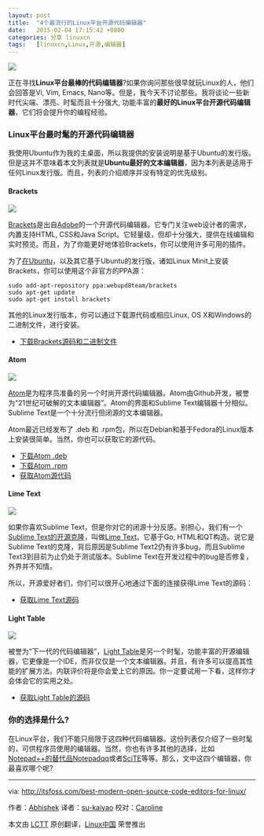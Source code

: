 ```yaml
---
layout: post
title:	"4个最流行的Linux平台开源代码编辑器"
date:	2015-02-04 17:15:42 +0800 
categories:	分享 linuxcn 
tags:	[linuxcn,Linux,开源,编辑器]
---
```



[![](https://camo.githubusercontent.com/10d6876c0e18353d2dd0a2a0e838a6a9cd04dbb7/687474703a2f2f697473666f73732e697473666f73732e6e6574646e612d63646e2e636f6d2f77702d636f6e74656e742f75706c6f6164732f323031352f30312f426573745f4f70656e5f536f757263655f456469746f72732e6a706567)](https://camo.githubusercontent.com/10d6876c0e18353d2dd0a2a0e838a6a9cd04dbb7/687474703a2f2f697473666f73732e697473666f73732e6e6574646e612d63646e2e636f6d2f77702d636f6e74656e742f75706c6f6164732f323031352f30312f426573745f4f70656e5f536f757263655f456469746f72732e6a706567)


正在寻找**Linux平台最棒的代码编辑器**?如果你询问那些很早就玩Linux的人，他们会回答是Vi, Vim, Emacs, Nano等。但是，我今天不讨论那些。我将谈论一些新时代尖端、漂亮、时髦而且十分强大, 功能丰富的**最好的Linux平台开源代码编辑器**，它们将会提升你的编程经验。


### Linux平台最时髦的开源代码编辑器


我使用Ubuntu作为我的主桌面，所以我提供的安装说明是基于Ubuntu的发行版。但是这并不意味着本文列表就是**Ubuntu最好的文本编辑器**，因为本列表是适用于任何Linux发行版。而且，列表的介绍顺序并没有特定的优先级别。


#### Brackets


[![](https://camo.githubusercontent.com/e4e883dfb748ff15af6dc8a5d7b7e82e8fe88d98/687474703a2f2f697473666f73732e697473666f73732e6e6574646e612d63646e2e636f6d2f77702d636f6e74656e742f75706c6f6164732f323031352f30312f627261636b6574735f55492e6a706567)](https://camo.githubusercontent.com/e4e883dfb748ff15af6dc8a5d7b7e82e8fe88d98/687474703a2f2f697473666f73732e697473666f73732e6e6574646e612d63646e2e636f6d2f77702d636f6e74656e742f75706c6f6164732f323031352f30312f627261636b6574735f55492e6a706567)


[Brackets](http://brackets.io/)是出自[Adobe](http://www.adobe.com/)的一个开源代码编辑器。它专门关注web设计者的需求，内置支持HTML, CSS和Java Script。它轻量级，但却十分强大，提供在线编辑和实时预览。而且，为了你能更好地体验Brackets，你可以使用许多可用的插件。


为了[在Ubuntu](http://itsfoss.com/install-brackets-ubuntu/)，以及其它基于Ubuntu的发行版，诸如Linux Minit上安装Brackets，你可以使用这个非官方的PPA源：



```
sudo add-apt-repository ppa:webupd8team/brackets
sudo apt-get update
sudo apt-get install brackets

```

其他的Linux发行版本，你可以通过下载源代码或相应Linux, OS X和Windows的二进制文件，进行安装。


* [下载Brackets源码和二进制文件](https://atom.io/)


#### Atom


[![](https://camo.githubusercontent.com/e89d0b34e2d13bf8665cb01a666e56798a4ff5ad/687474703a2f2f697473666f73732e697473666f73732e6e6574646e612d63646e2e636f6d2f77702d636f6e74656e742f75706c6f6164732f323031342f30382f41746f6d5f456469746f722e6a706567)](https://camo.githubusercontent.com/e89d0b34e2d13bf8665cb01a666e56798a4ff5ad/687474703a2f2f697473666f73732e697473666f73732e6e6574646e612d63646e2e636f6d2f77702d636f6e74656e742f75706c6f6164732f323031342f30382f41746f6d5f456469746f722e6a706567)


[Atom](https://atom.io/)是为程序员准备的另一个时尚开源代码编辑器。Atom由Github开发，被誉为“21世纪可破解的文本编辑器”。Atom的界面和Sublime Text编辑器十分相似。Sublime Text是一个十分流行但闭源的文本编辑器。


Atom最近已经发布了 .deb 和 .rpm包，所以在Debian和基于Fedora的Linux版本上安装很简单。当然，你也可以获取它的源代码。


* [下载Atom .deb](https://atom.io/download/deb)
* [下载Atom .rpm](https://atom.io/download/rpm)
* [获取Atom源代码](https://github.com/atom/atom/blob/master/docs/build-instructions/linux.md)


#### Lime Text


[![](https://camo.githubusercontent.com/7abaf4d877a474810976e8d1224f76aa7d605a74/687474703a2f2f697473666f73732e697473666f73732e6e6574646e612d63646e2e636f6d2f77702d636f6e74656e742f75706c6f6164732f323031342f30382f4c696d6554657874456469746f722e6a706567)](https://camo.githubusercontent.com/7abaf4d877a474810976e8d1224f76aa7d605a74/687474703a2f2f697473666f73732e697473666f73732e6e6574646e612d63646e2e636f6d2f77702d636f6e74656e742f75706c6f6164732f323031342f30382f4c696d6554657874456469746f722e6a706567)


如果你喜欢Sublime Text，但是你对它的闭源十分反感。别担心，我们有一个[Sublime Text的开源克隆](http://itsfoss.com/lime-text-open-source-alternative/)，叫做[Lime Text](http://limetext.org/)。它基于Go, HTML和QT构造。说它是Sublime Text的克隆，背后原因是Sublime Text2仍有许多bug，而且Sublime Text3到目前为止仍处于测试版本。Sublime Text在开发过程中的bug是否修复，外界并不知情。


所以，开源爱好者们，你们可以很开心地通过下面的连接获得Lime Text的源码：


* [获取Lime Text源码](https://github.com/limetext/lime)


#### Light Table


[![](https://camo.githubusercontent.com/a5ded48ad85b4dcb98a6a3fbd262ca3a848849c4/687474703a2f2f697473666f73732e697473666f73732e6e6574646e612d63646e2e636f6d2f77702d636f6e74656e742f75706c6f6164732f323031352f30312f4c696768745f5461626c652e6a706567)](https://camo.githubusercontent.com/a5ded48ad85b4dcb98a6a3fbd262ca3a848849c4/687474703a2f2f697473666f73732e697473666f73732e6e6574646e612d63646e2e636f6d2f77702d636f6e74656e742f75706c6f6164732f323031352f30312f4c696768745f5461626c652e6a706567)


被誉为“下一代的代码编辑器”，[Light Table](http://lighttable.com/)是另一个时髦，功能丰富的开源编辑器，它更像是一个IDE，而非仅仅是一个文本编辑器。并且，有许多可以提高其性能的扩展方法。内联评价将是你会爱上它的原因。你一定要试用一下看，这样你才会体会它的实用之处。


* [获取Light Table的源码](https://github.com/LightTable/LightTable)


### 你的选择是什么?


在Linux平台，我们不能只局限于这四种代码编辑器。这份列表仅介绍了一些时髦的，可供程序员使用的编辑器。当然，你也有许多其他的选择，比如[Notepad++的替代品Notepadqq](http://itsfoss.com/notepadqq-notepad-for-linux/)或者[SciTE](http://itsfoss.com/scite-the-notepad-for-linux/)等等。那么，文中这四个编辑器，你最喜欢哪个呢?




---


via: <http://itsfoss.com/best-modern-open-source-code-editors-for-linux/>


作者：[Abhishek](http://itsfoss.com/author/Abhishek/) 译者：[su-kaiyao](https://github.com/su-kaiyao) 校对：[Caroline](https://github.com/carolinewuyan)


本文由 [LCTT](https://github.com/LCTT/TranslateProject) 原创翻译，[Linux中国](http://linux.cn/) 荣誉推出
